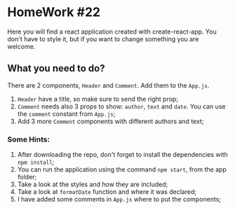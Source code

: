 # HomeWork #22

Here you will find a react application created with create-react-app. You don't have to style it, but if you want to change something you are welcome.

## What you need to do?

There are 2 components, `Header` and `Comment`. Add them to the `App.js`.

1. `Header` have a title, so make sure to send the right prop;
2. `Comment` needs also 3 props to show: `author`, `text` and `date`. You can use the `comment` constant from `App.js`;
3. Add 3 more `Comment` components with different authors and text;

### Some Hints:

1. After downloading the repo, don't forget to install the dependencies with `npm install`;
2. You can run the application using the command `npm start`, from the app folder;
3. Take a look at the styles and how they are included;
4. Take a look at `formatDate` function and where it was declared;
5. I have added some comments in `App.js` where to put the components;
